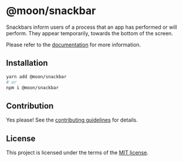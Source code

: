 # @moon/snackbar

Snackbars inform users of a process that an app has performed or will perform. They appear temporarily, towards the bottom of the screen.

Please refer to the [documentation](./docs) for more information.

## Installation

```sh
yarn add @moon/snackbar
# or
npm i @moon/snackbar
```

## Contribution

Yes please! See the
[contributing guidelines](https://github.com/moon-software-team/moon-home-theater/blob/master/CONTRIBUTING.md)
for details.

## License

This project is licensed under the terms of the
[MIT license](https://github.com/moon-software-team/moon-home-theater/blob/master/LICENSE).
